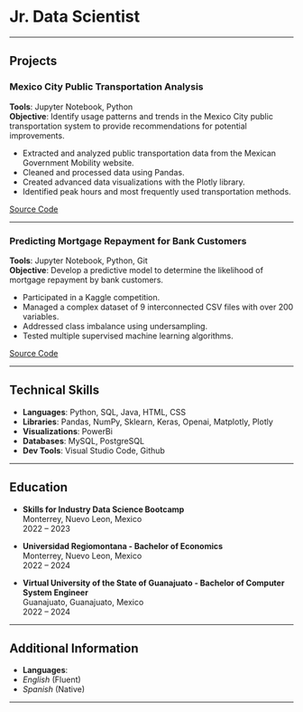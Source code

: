 # Jr. Data Scientist

---

## Projects

### Mexico City Public Transportation Analysis

**Tools**: Jupyter Notebook, Python  
**Objective**: Identify usage patterns and trends in the Mexico City public transportation system to provide recommendations for potential improvements.

- Extracted and analyzed public transportation data from the Mexican Government Mobility website.
- Cleaned and processed data using Pandas.
- Created advanced data visualizations with the Plotly library.
- Identified peak hours and most frequently used transportation methods.

[Source Code](https://github.com/wilpen123/CDMX_mov)

---

### Predicting Mortgage Repayment for Bank Customers

**Tools**: Jupyter Notebook, Python, Git  
**Objective**: Develop a predictive model to determine the likelihood of mortgage repayment by bank customers.

- Participated in a Kaggle competition.
- Managed a complex dataset of 9 interconnected CSV files with over 200 variables.
- Addressed class imbalance using undersampling.
- Tested multiple supervised machine learning algorithms.

[Source Code](https://github.com/wilpen123/homeCredit)

---

## Technical Skills

- **Languages**: Python, SQL, Java, HTML, CSS
- **Libraries**: Pandas, NumPy, Sklearn, Keras, Openai, Matplotly, Plotly
- **Visualizations**: PowerBi
- **Databases**: MySQL, PostgreSQL
- **Dev Tools**: Visual Studio Code, Github

---

## Education

- **Skills for Industry Data Science Bootcamp**  
  Monterrey, Nuevo Leon, Mexico  
  2022 – 2023

- **Universidad Regiomontana - Bachelor of Economics**  
  Monterrey, Nuevo Leon, Mexico  
  2022 – 2024

- **Virtual University of the State of Guanajuato - Bachelor of Computer System Engineer**  
  Guanajuato, Guanajuato, Mexico  
  2022 – 2024

---

## Additional Information

- **Languages**:
- *English* (Fluent)
- *Spanish* (Native)


---


